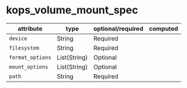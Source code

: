 # kops_volume_mount_spec

| attribute | type | optional/required | computed |
| --- | --- | --- | --- |
| `device` | String | Required |  |
| `filesystem` | String | Required |  |
| `format_options` | List(String) | Optional |  |
| `mount_options` | List(String) | Optional |  |
| `path` | String | Required |  |
